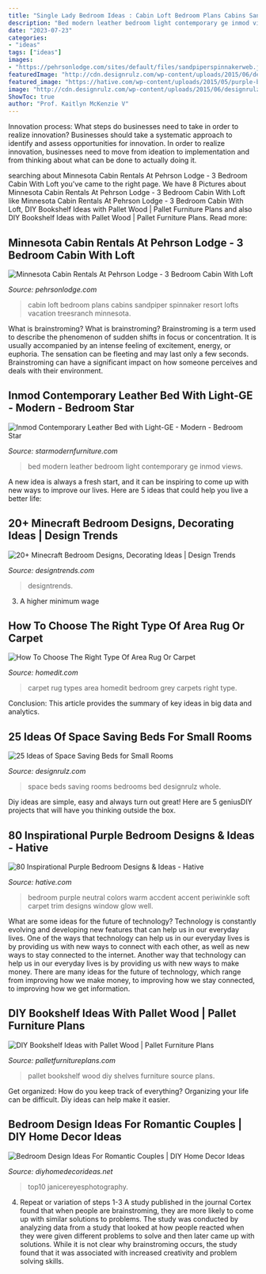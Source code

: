 ```yaml
---
title: "Single Lady Bedroom Ideas : Cabin Loft Bedroom Plans Cabins Sandpiper Spinnaker Resort Lofts Vacation Treesranch Minnesota"
description: "Bed modern leather bedroom light contemporary ge inmod views"
date: "2023-07-23"
categories:
- "ideas"
tags: ["ideas"]
images:
- "https://pehrsonlodge.com/sites/default/files/sandpiperspinnakerweb.jpg"
featuredImage: "http://cdn.designrulz.com/wp-content/uploads/2015/06/designrulz-Space-Saving-Beds-and-Bedrooms-6.jpg"
featured_image: "https://hative.com/wp-content/uploads/2015/05/purple-bedroom-ideas/77-purple-bedroom-ideas.jpg"
image: "http://cdn.designrulz.com/wp-content/uploads/2015/06/designrulz-Space-Saving-Beds-and-Bedrooms-6.jpg"
ShowToc: true
author: "Prof. Kaitlyn McKenzie V"
---
```



Innovation process: What steps do businesses need to take in order to realize innovation?
Businesses should take a systematic approach to identify and assess opportunities for innovation. In order to realize innovation, businesses need to move from ideation to implementation and from thinking about what can be done to actually doing it.

	

		
searching about Minnesota Cabin Rentals At Pehrson Lodge - 3 Bedroom Cabin With Loft you've came to the right page. We have 8 Pictures about Minnesota Cabin Rentals At Pehrson Lodge - 3 Bedroom Cabin With Loft like Minnesota Cabin Rentals At Pehrson Lodge - 3 Bedroom Cabin With Loft, DIY Bookshelf Ideas with Pallet Wood | Pallet Furniture Plans and also DIY Bookshelf Ideas with Pallet Wood | Pallet Furniture Plans. Read more:
		
    
## Minnesota Cabin Rentals At Pehrson Lodge - 3 Bedroom Cabin With Loft

<img loading=lazy src="https://pehrsonlodge.com/sites/default/files/sandpiperspinnakerweb.jpg" onerror="this.onerror=null;this.src='https://tse3.mm.bing.net/th?id=OIP.J7GI7Ko2AsPqLnr3xF1v9gHaE8&amp;pid=15.1';" alt="Minnesota Cabin Rentals At Pehrson Lodge - 3 Bedroom Cabin With Loft">

_Source: pehrsonlodge.com_

>cabin loft bedroom plans cabins sandpiper spinnaker resort lofts vacation treesranch minnesota. 

	

What is brainstroming?
What is brainstroming? Brainstroming is a term used to describe the phenomenon of sudden shifts in focus or concentration. It is usually accompanied by an intense feeling of excitement, energy, or euphoria. The sensation can be fleeting and may last only a few seconds. Brainstroming can have a significant impact on how someone perceives and deals with their environment.

    
## Inmod Contemporary Leather Bed With Light-GE - Modern - Bedroom Star

<img loading=lazy src="http://starmodernfurniture.com/media/catalog/product/cache/1/thumbnail/9df78eab33525d08d6e5fb8d27136e95/a/i/aiq00010_z1.jpg" onerror="this.onerror=null;this.src='https://tse4.mm.bing.net/th?id=OIP.9bOqQ0j94V3YemKQT_lJgQHaEj&amp;pid=15.1';" alt="Inmod Contemporary Leather Bed with Light-GE - Modern - Bedroom Star">

_Source: starmodernfurniture.com_

>bed modern leather bedroom light contemporary ge inmod views. 

	

A new idea is always a fresh start, and it can be inspiring to come up with new ways to improve our lives. Here are 5 ideas that could help you live a better life: 

    
## 20+ Minecraft Bedroom Designs, Decorating Ideas | Design Trends

<img loading=lazy src="https://images.designtrends.com/wp-content/uploads/2015/10/11110058/Minecraft-Single-Bedroom-Idea.png" onerror="this.onerror=null;this.src='https://tse3.mm.bing.net/th?id=OIP.vHsL-4qbVZkXst8DveeH9AHaEZ&amp;pid=15.1';" alt="20+ Minecraft Bedroom Designs, Decorating Ideas | Design Trends">

_Source: designtrends.com_

>designtrends. 

	

3. A higher minimum wage

    
## How To Choose The Right Type Of Area Rug Or Carpet

<img loading=lazy src="https://cdn.homedit.com/wp-content/uploads/2011/06/grey-bedroom-carpet-under-bed.jpg" onerror="this.onerror=null;this.src='https://tse4.mm.bing.net/th?id=OIP.8fGh9s7IrCtVb51zYwTOOgHaKt&amp;pid=15.1';" alt="How To Choose The Right Type Of Area Rug Or Carpet">

_Source: homedit.com_

>carpet rug types area homedit bedroom grey carpets right type. 

	

Conclusion:
This article provides the summary of key ideas in big data and analytics.

    
## 25 Ideas Of Space Saving Beds For Small Rooms

<img loading=lazy src="http://cdn.designrulz.com/wp-content/uploads/2015/06/designrulz-Space-Saving-Beds-and-Bedrooms-6.jpg" onerror="this.onerror=null;this.src='https://tse4.mm.bing.net/th?id=OIP.SafU6TGjPg9yeQly6_JdoQHaO0&amp;pid=15.1';" alt="25 Ideas of Space Saving Beds for Small Rooms">

_Source: designrulz.com_

>space beds saving rooms bedrooms bed designrulz whole. 

	

Diy ideas are simple, easy and always turn out great! Here are 5 geniusDIY projects that will have you thinking outside the box.

    
## 80 Inspirational Purple Bedroom Designs &amp; Ideas - Hative

<img loading=lazy src="https://hative.com/wp-content/uploads/2015/05/purple-bedroom-ideas/77-purple-bedroom-ideas.jpg" onerror="this.onerror=null;this.src='https://tse3.mm.bing.net/th?id=OIP.yXSH4dn21RYT6UibCKbPyAHaLH&amp;pid=15.1';" alt="80 Inspirational Purple Bedroom Designs &amp; Ideas - Hative">

_Source: hative.com_

>bedroom purple neutral colors warm accdent accent periwinkle soft carpet trim designs window glow well. 

	

What are some ideas for the future of technology?
Technology is constantly evolving and developing new features that can help us in our everyday lives. One of the ways that technology can help us in our everyday lives is by providing us with new ways to connect with each other, as well as new ways to stay connected to the internet. Another way that technology can help us in our everyday lives is by providing us with new ways to make money. There are many ideas for the future of technology, which range from improving how we make money, to improving how we stay connected, to improving how we get information.

    
## DIY Bookshelf Ideas With Pallet Wood | Pallet Furniture Plans

<img loading=lazy src="http://palletfurnitureplans.com/wp-content/uploads/2013/09/pallet-bookshelf-11.jpg" onerror="this.onerror=null;this.src='https://tse3.mm.bing.net/th?id=OIP.zMS_eV2-cdkiDsb-yINCJgHaJ3&amp;pid=15.1';" alt="DIY Bookshelf Ideas with Pallet Wood | Pallet Furniture Plans">

_Source: palletfurnitureplans.com_

>pallet bookshelf wood diy shelves furniture source plans. 

	

Get organized: How do you keep track of everything?
Organizing your life can be difficult. Diy ideas can help make it easier.

    
## Bedroom Design Ideas For Romantic Couples | DIY Home Decor Ideas

<img loading=lazy src="https://diyhomedecorideas.net/wp-content/uploads/2018/03/top10-bedroom-design-ideas-for-romantic-couple-2018.jpg" onerror="this.onerror=null;this.src='https://tse4.mm.bing.net/th?id=OIP.ykkmj4LbTq5YATyYhAnWagHaEB&amp;pid=15.1';" alt="Bedroom Design Ideas For Romantic Couples | DIY Home Decor Ideas">

_Source: diyhomedecorideas.net_

>top10 janicereyesphotography. 

	

4. Repeat or variation of steps 1-3
A study published in the journal Cortex found that when people are brainstroming, they are more likely to come up with similar solutions to problems. The study was conducted by analyzing data from a study that looked at how people reacted when they were given different problems to solve and then later came up with solutions. While it is not clear why brainstroming occurs, the study found that it was associated with increased creativity and problem solving skills.

